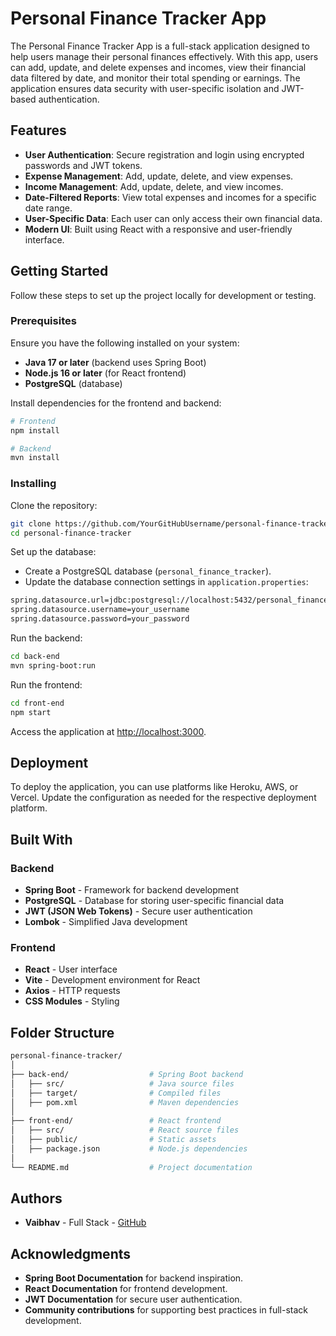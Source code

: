 # Personal Finance Tracker App

The Personal Finance Tracker App is a full-stack application designed to help users manage their personal finances effectively. With this app, users can add, update, and delete expenses and incomes, view their financial data filtered by date, and monitor their total spending or earnings. The application ensures data security with user-specific isolation and JWT-based authentication.

## Features

- **User Authentication**: Secure registration and login using encrypted passwords and JWT tokens.
- **Expense Management**: Add, update, delete, and view expenses.
- **Income Management**: Add, update, delete, and view incomes.
- **Date-Filtered Reports**: View total expenses and incomes for a specific date range.
- **User-Specific Data**: Each user can only access their own financial data.
- **Modern UI**: Built using React with a responsive and user-friendly interface.

## Getting Started

Follow these steps to set up the project locally for development or testing.

### Prerequisites

Ensure you have the following installed on your system:

- **Java 17 or later** (backend uses Spring Boot)
- **Node.js 16 or later** (for React frontend)
- **PostgreSQL** (database)

Install dependencies for the frontend and backend:

```bash
# Frontend
npm install

# Backend
mvn install
```

### Installing

Clone the repository:

```bash
git clone https://github.com/YourGitHubUsername/personal-finance-tracker.git
cd personal-finance-tracker
```

Set up the database:

- Create a PostgreSQL database (`personal_finance_tracker`).
- Update the database connection settings in `application.properties`:

```bash
spring.datasource.url=jdbc:postgresql://localhost:5432/personal_finance_tracker
spring.datasource.username=your_username
spring.datasource.password=your_password
```

Run the backend:

```bash
cd back-end
mvn spring-boot:run
```

Run the frontend:

```bash
cd front-end
npm start
```

Access the application at [http://localhost:3000](http://localhost:3000).

## Deployment

To deploy the application, you can use platforms like Heroku, AWS, or Vercel. Update the configuration as needed for the respective deployment platform.

## Built With

### Backend

- **Spring Boot** - Framework for backend development
- **PostgreSQL** - Database for storing user-specific financial data
- **JWT (JSON Web Tokens)** - Secure user authentication
- **Lombok** - Simplified Java development

### Frontend

- **React** - User interface
- **Vite** - Development environment for React
- **Axios** - HTTP requests
- **CSS Modules** - Styling

## Folder Structure

```bash
personal-finance-tracker/
│
├── back-end/                  # Spring Boot backend
│   ├── src/                   # Java source files
│   ├── target/                # Compiled files
│   ├── pom.xml                # Maven dependencies
│
├── front-end/                 # React frontend
│   ├── src/                   # React source files
│   ├── public/                # Static assets
│   ├── package.json           # Node.js dependencies
│
└── README.md                  # Project documentation
```

## Authors

- **Vaibhav** - Full Stack - [GitHub]([https://github.com/CoderVaibhav24])


## Acknowledgments

- **Spring Boot Documentation** for backend inspiration.
- **React Documentation** for frontend development.
- **JWT Documentation** for secure user authentication.
- **Community contributions** for supporting best practices in full-stack development.

